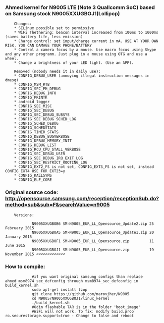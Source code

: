 ### Ahmed kernel for N9005 LTE (Note 3 Quallcomm SoC) based on Samsung stock N9005XXUGBOJ1(Lollipop)
		Changes:
		* SELinux possible set to permissive
		* WiFi Thethering: beacon interval increased from 100ms to 1000ms (saves battery life, less emission)
		* Charge control: set input/charge current in mA. USE AT YOUR OWN RISK, YOU CAN DAMAGE YOUR PHONE/BATTERY
		* Control a camera focus by a mouse. Use macro focus using Skype and any other programm. Just plug in a mouse using OTG and use a wheel.
		* Change a brightness of your LED light. (Use an APP).
		
		Removed (nobody needs it in daily use):
		* CONFIG_DEBUG_USER (annoying illegal instruction messages in dmesg)
		* CONFIG_MSM_RTB
		* CONFIG_SEC_PM_DEBUG
		* CONFIG_DEBUG_INFO
		* CONFIG_PRINTK
		* android logger
		* CONFIG_SEC_MISC
		* CONFIG_SEC_DEBUG
		* CONFIG_SEC_DEBUG_SUBSYS
		* CONFIG_SEC_DEBUG_SCHED_LOG
		* CONFIG_SCHED_DEBUG
		* CONFIG_SCHEDSTATS
		* CONFIG_TIMER_STATS
		* CONFIG_DEBUG_BUGVERBOSE
		* CONFIG_DEBUG_MEMORY_INIT
		* CONFIG_DEBUG_LIST
		* CONFIG_RCU_CPU_STALL_VERBOSE
		* CONFIG_SEC_DEBUG_USER
		* CONFIG_SEC_DEBUG_IRQ_EXIT_LOG
		* CONFIG_SEC_RESTRICT_ROOTING_LOG
		* CONFIG_EXT2_FS is not set, CONFIG_EXT3_FS is not set, instead CONFIG_EXT4_USE_FOR_EXT23=y
		* CONFIG_KALLSYMS
		* CONFIG_ELF_CORE

### Original source code: http://opensource.samsung.com/reception/receptionSub.do?method=sub&sub=F&searchValue=n9005
		Versions:

				N9005XXUGBOB6 SM-N9005_EUR_LL_Opensource_Update2.zip 25 February 2015
				N9005XXUGBOA5 SM-N9005_EUR_LL_Opensource_Update1.zip 20 January 2015
				N9005XXUGBOF1 SM-N9005_EUR_LL_Opensource.zip         11 June 2015
				N9005XXUGBOJ1 SM-N9005_EUR_LL_Opensource.zip         19 November 2015 <<<<<<<<<<<<<
				
### How to compile:
				#if you want original samsung configs than replace ahmed_msm8974_sec_defconfig through msm8974_sec_defconfig in build_kernel.sh
				sudo apt-get install lzop
				git clone https://github.com/maroviher/N9005
				cd N9005/N9005XXUGBOJ1/linux_kernel
				./build_kernel.sh
				#Odin flashable TAR is in the folder 'boot_image'
				#WiFi will not work. To fix: modify build.prop ro.securestorage.support=true - Change to false and reboot
